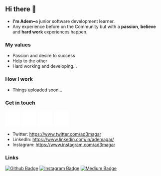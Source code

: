 ## Hi there 👋

- **I'm Adem**━a junior software development learner.
- Any experience before on the Community but with a **passion**, **believe** and **hard work** experiences happen. 

### My values
- Passion and desire to success
- Help to the other
- Hard working and developing...

### How I work
- Things uploaded soon...


### Get in touch
[<img src="https://raw.githubusercontent.com/codeSTACKr/codeSTACKr/master/img/globe-dark.svg" width="auto">](https://www.ademagar.blogspot.com)
[<img src="https://raw.githubusercontent.com/codeSTACKr/codeSTACKr/master/img/twitter-dark.svg" width="auto">](https://www.twitter.com/ad3magar)
[<img src="https://raw.githubusercontent.com/codeSTACKr/codeSTACKr/master/img/linkedin-dark.svg" width="auto">](https://www.linkedin.com/in/ademagar/)
[<img src="https://raw.githubusercontent.com/codeSTACKr/codeSTACKr/master/img/instagram-dark.svg" width="auto">](https://www.instagram.com/ad3magar)

- Twitter: https://www.twitter.com/ad3magar
- LinkedIn: https://www.linkedin.com/in/ademagar/
- Instagram: https://www.instagram.com/ad3magar 

### Links
[![Github Badge](https://img.shields.io/badge/-Github-000?style=quare&labelColor=000&logo=Github&logoColor=white&link=link)](https://github.com/ademagar) 
[![Instagram Badge](https://img.shields.io/badge/-Instagram-C13584?style=flat-quare&labelColor=C13584&logo=instagram&logoColor=white&link=link)](https://www.instagram.com/ad3magar) 
[![Medium Badge](https://img.shields.io/badge/-Medium-757575?style=flat-quare&labelColor=757575&logo=Medium&logoColor=white&link=link)](https://medium.com/@ademagar) 


<!--
**ademagar/ademagar** is a ✨ _special_ ✨ repository because its `README.md` (this file) appears on your GitHub profile.

Here are some ideas to get you started:

- 🔭 I’m currently working on ...
- 🌱 I’m currently learning ...
- 👯 I’m looking to collaborate on ...
- 🤔 I’m looking for help with ...
- 💬 Ask me about ...
- 📫 How to reach me: ...
- 😄 Pronouns: ...
- ⚡ Fun fact: ...
-->
